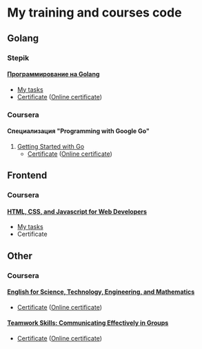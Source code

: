 # My training and courses code

## Golang
### Stepik
#### [Программирование на Golang](https://stepik.org/course/54403/)
  * [My tasks](./Go/Stepik/)
  * [Сertificate](./Go/Stepik/stepik-certificate.pdf)  ([Online certificate](https://stepik.org/cert/1409404))  

### Coursera
#### Cпециализация "Programming with Google Go"
  1. [Getting Started with Go](https://www.coursera.org/learn/golang-getting-started/)
     * [Сertificate](./Go/Coursera/golang-getting-started.pdf)  ([Online certificate](https://www.coursera.org/account/accomplishments/verify/2WZR575ABGE6))

## Frontend
### Coursera
#### [HTML, CSS, and Javascript for Web Developers](https://www.coursera.org/learn/html-css-javascript-for-web-developers/)
  * [My tasks](./Frontend/Coursera/)
  * Сertificate

## Other
### Coursera
#### [English for Science, Technology, Engineering, and Mathematics](https://www.coursera.org/learn/stem/)
  * [Сertificate](./Other/Coursera/english-for-technology.pdf)  ([Online certificate](https://www.coursera.org/account/accomplishments/verify/YEFLWWWNWT5F))

#### [Teamwork Skills: Communicating Effectively in Groups](https://www.coursera.org/learn/teamwork-skills-effective-communication)
  * [Сertificate](./Other/Coursera/communicating-in-groups.pdf)  ([Online certificate](https://www.coursera.org/account/accomplishments/verify/US8UA3Q6BN9E))
